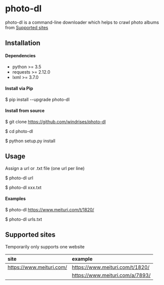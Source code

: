 # photo-dl

photo-dl is a command-line downloader which helps to crawl photo albums from [Supported sites](#supported-sites)



## Installation

#### Dependencies

- python >= 3.5
- requests >= 2.12.0
- lxml >= 3.7.0

#### Install via Pip

$ pip install --upgrade photo-dl

#### Install from source

$ git clone https://github.com/windrises/photo-dl

$ cd photo-dl

$ python setup.py install



## Usage

Assign a url or .txt file (one url per line)

$ photo-dl  url

$ photo-dl xxx.txt

#### Examples

$ photo-dl  https://www.meituri.com/t/1820/

$ photo-dl urls.txt



## Supported sites

Temporarily only supports one website

| site                     | example                         |
| :----------------------- | :------------------------------ |
| https://www.meituri.com/ | https://www.meituri.com/t/1820/ |
|                          | https://www.meituri.com/a/7893/ |
